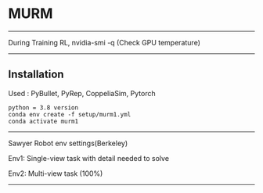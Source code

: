 # MURM

--------------------------

During Training RL,
nvidia-smi -q (Check GPU temperature)

--------------------------

## Installation

Used : PyBullet, PyRep, CoppeliaSim, Pytorch

```
python = 3.8 version
conda env create -f setup/murm1.yml
conda activate murm1

```

--------------------------

Sawyer Robot env settings(Berkeley)

Env1: Single-view task with detail needed to solve
    


Env2: Multi-view task (100%)



--------------------------






